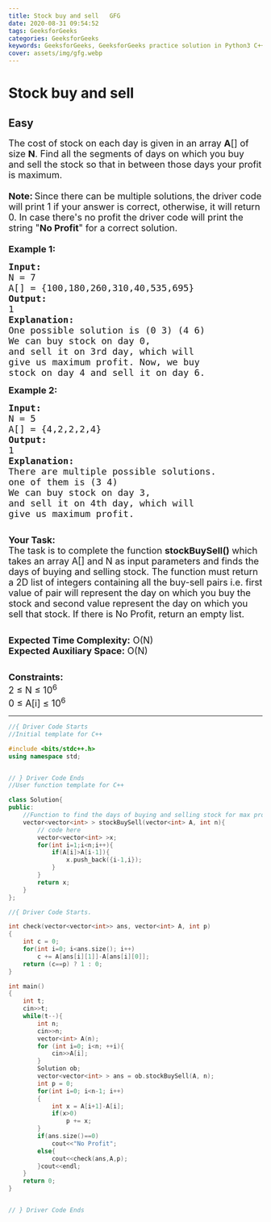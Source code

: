 ```yaml
---
title: Stock buy and sell   GFG
date: 2020-08-31 09:54:52
tags: GeeksforGeeks
categories: GeeksforGeeks
keywords: GeeksforGeeks, GeeksforGeeks practice solution in Python3 C++ Java, Stock buy and sell - GFG solution
cover: assets/img/gfg.webp
---
```



# Stock buy and sell
## Easy
<div class="problems_problem_content__Xm_eO"><p><span style="font-size:18px">The cost of stock on each day is given in an array <strong>A</strong>[] of size <strong>N</strong>. Find all the segments of days on which you buy and sell the stock so that in between those days your profit is maximum.<br>
<br>
<strong>Note:</strong></span>&nbsp;<span style="font-size:18px">Since there can be multiple solutions</span>, <span style="font-size:18px">the driver code will print 1 if your answer is correct, otherwise, it will return 0. In case there's no profit the driver code will print the string "<strong>No Profit</strong>" for a correct solution.<br>
<br>
<strong>Example 1:</strong></span></p>

<pre><span style="font-size:18px"><strong>Input:</strong>
N = 7
A[] = {100,180,260,310,40,535,695}
<strong>Output:</strong>
1
<strong>Explanation:
</strong>One possible solution is (0 3) (4 6)
We can buy stock on day 0,
and sell it on 3rd day, which will 
give us maximum profit. Now, we buy 
stock on day 4 and sell it on day 6.</span>
</pre>

<p><span style="font-size:18px"><strong>Example 2:</strong></span></p>

<pre><span style="font-size:18px"><strong>Input:</strong>
N = 5
A[] = {4,2,2,2,4}
<strong>Output:</strong>
1
<strong>Explanation:
</strong>There are multiple possible solutions.
one of them is (3 4)<strong>
</strong>We can buy stock on day 3,
and sell it on 4th day, which will 
give us maximum profit.</span></pre>

<p><br>
<span style="font-size:18px"><strong>Your Task:</strong><br>
The task is to complete the function <strong>stockBuySell()</strong> which takes an array A[] and N as input parameters and finds the days of buying and selling stock. The function must return a 2D list of integers containing all the buy-sell pairs i.e. first value of pair will represent the day on which you buy&nbsp;the stock and second value represent the day on which you sell that stock. If there is No Profit, return an empty list. </span></p>

<p><br>
<span style="font-size:18px"><strong>Expected Time Complexity:</strong> O(N)<br>
<strong>Expected Auxiliary Space:</strong> O(N)</span></p>

<p><br>
<span style="font-size:18px"><strong>Constraints:</strong><br>
2 ≤&nbsp;N ≤&nbsp;10<sup>6</sup><br>
0 ≤&nbsp;A[i] ≤&nbsp;10<sup>6</sup></span></p>
</div>

---




```cpp
//{ Driver Code Starts
//Initial template for C++

#include <bits/stdc++.h>
using namespace std;


// } Driver Code Ends
//User function template for C++

class Solution{
public:
    //Function to find the days of buying and selling stock for max profit.
    vector<vector<int> > stockBuySell(vector<int> A, int n){
        // code here
        vector<vector<int> >x;
        for(int i=1;i<n;i++){
            if(A[i]>A[i-1]){
                x.push_back({i-1,i});
            }
        }
        return x;
    }
};

//{ Driver Code Starts.

int check(vector<vector<int>> ans, vector<int> A, int p)
{
    int c = 0;
    for(int i=0; i<ans.size(); i++)
        c += A[ans[i][1]]-A[ans[i][0]];
    return (c==p) ? 1 : 0;
}

int main()
{   
    int t;
    cin>>t;
    while(t--){
        int n;
        cin>>n;
        vector<int> A(n);
        for (int i=0; i<n; ++i){
            cin>>A[i];
        }
        Solution ob;
        vector<vector<int> > ans = ob.stockBuySell(A, n);
        int p = 0;
        for(int i=0; i<n-1; i++)
        {
            int x = A[i+1]-A[i];
            if(x>0)
                p += x;
        }
        if(ans.size()==0)
            cout<<"No Profit";
        else{
            cout<<check(ans,A,p);
        }cout<<endl;
    }
    return 0;
}


// } Driver Code Ends
```
